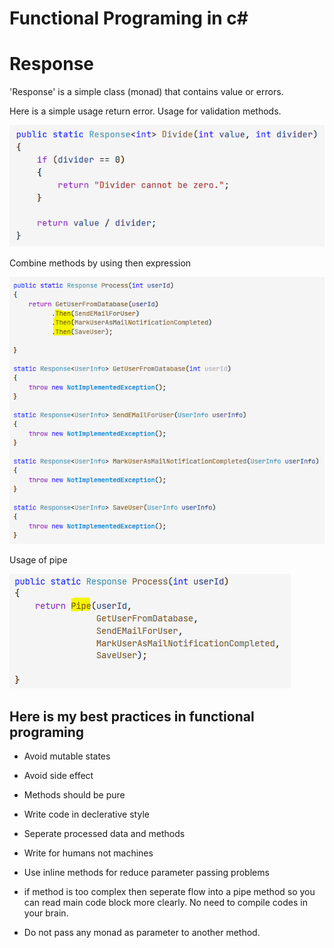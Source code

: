 # Functional Programing in c#

Response<TValue>
==============

'Response<TValue>' is a simple class (monad) that contains value or errors.

Here is a simple usage return error. Usage for validation methods.

![](./doc/DivideByZero.png)

Combine methods by using then expression

![](./doc/UsegeOfThen.png)

Usage of pipe

![](./doc/UsageOfPipe.png)


Here is my best practices in functional programing
--------------------------------------------------

- Avoid mutable states

- Avoid side effect

- Methods should be pure

- Write code in declerative style

- Seperate processed data and methods

- Write for humans not machines

- Use inline methods for reduce parameter passing problems

- if method is too complex then seperate flow into a pipe method so you can read main code block more clearly. No need to compile codes in your brain.

- Do not pass any monad as parameter to another method.